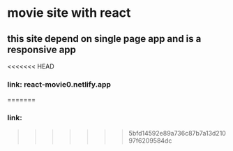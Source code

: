 # movie site with react
## this site depend on single page app and is a responsive app

<<<<<<< HEAD
  ### link: react-movie0.netlify.app
 
=======
  ### link:
  
>>>>>>> 5bfd14592e89a736c87b7a13d21097f6209584dc
